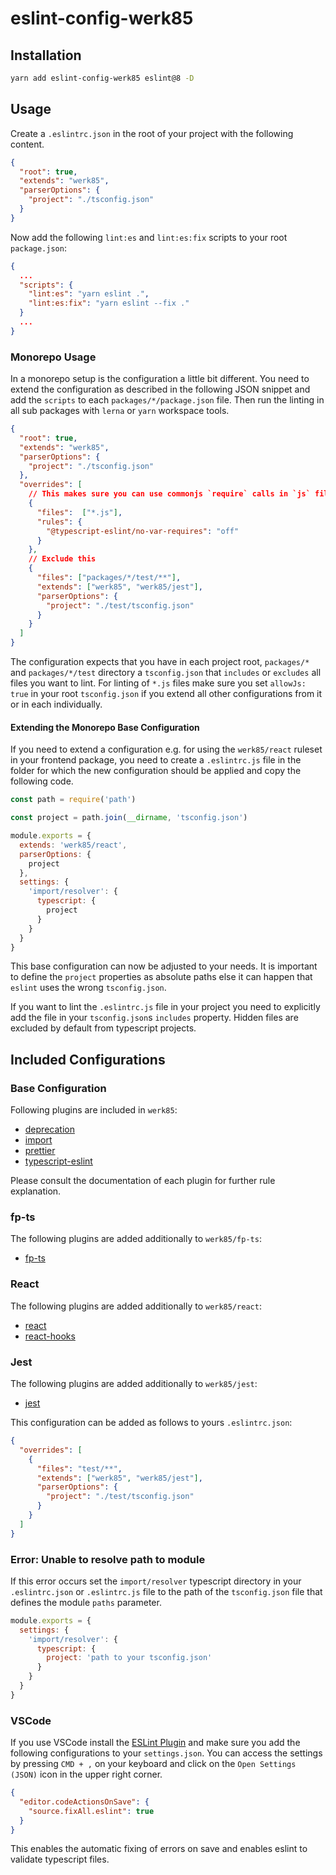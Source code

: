 # eslint-config-werk85

## Installation

```sh
yarn add eslint-config-werk85 eslint@8 -D
```

## Usage

Create a `.eslintrc.json` in the root of your project with the following content.

```json
{
  "root": true,
  "extends": "werk85",
  "parserOptions": {
    "project": "./tsconfig.json"
  }
}
```

Now add the following `lint:es` and `lint:es:fix` scripts to your root `package.json`:

```json
{
  ...
  "scripts": {
    "lint:es": "yarn eslint .",
    "lint:es:fix": "yarn eslint --fix ."
  }
  ...
}
```

### Monorepo Usage

In a monorepo setup is the configuration a little bit different. You need to extend the configuration as described in the following JSON snippet and add the `scripts` to each `packages/*/package.json` file. Then run the linting in all sub packages with `lerna` or `yarn` workspace tools.

```json
{
  "root": true,
  "extends": "werk85",
  "parserOptions": {
    "project": "./tsconfig.json"
  },
  "overrides": [
    // This makes sure you can use commonjs `require` calls in `js` files that are included in your `tsconfig.json` files.
    {
      "files":  ["*.js"],
      "rules": {
        "@typescript-eslint/no-var-requires": "off"
      }
    },
    // Exclude this
    {
      "files": ["packages/*/test/**"],
      "extends": ["werk85", "werk85/jest"],
      "parserOptions": {
        "project": "./test/tsconfig.json"
      }
    }
  ]
}
```

The configuration expects that you have in each project root, `packages/*` and `packages/*/test` directory a `tsconfig.json` that `includes` or `excludes` all files you want to lint. For linting of `*.js` files make sure you set `allowJs: true` in your root `tsconfig.json` if you extend all other configurations from it or in each individually.

#### Extending the Monorepo Base Configuration

If you need to extend a configuration e.g. for using the `werk85/react` ruleset in your frontend package, you need to create a `.eslintrc.js` file in the folder for which the new configuration should be applied and copy the following code.

```js
const path = require('path')

const project = path.join(__dirname, 'tsconfig.json')

module.exports = {
  extends: 'werk85/react',
  parserOptions: {
    project
  },
  settings: {
    'import/resolver': {
      typescript: {
        project
      }
    }
  }
}
```

This base configuration can now be adjusted to your needs. It is important to define the `project` properties as absolute paths else it can happen that `eslint` uses the wrong `tsconfig.json`.

If you want to lint the `.eslintrc.js` file in your project you need to explicitly add the file in your `tsconfig.json`s `includes` property. Hidden files are excluded by default from typescript projects.

## Included Configurations

### Base Configuration

Following plugins are included in `werk85`:

* [deprecation](https://github.com/gund/eslint-plugin-deprecation)
* [import](https://github.com/import-js/eslint-plugin-import)
* [prettier](https://github.com/prettier/eslint-plugin-prettier)
* [typescript-eslint](https://github.com/typescript-eslint/typescript-eslint)

Please consult the documentation of each plugin for further rule explanation.

### fp-ts

The following plugins are added additionally to `werk85/fp-ts`:

* [fp-ts](https://github.com/buildo/eslint-plugin-fp-ts)

### React

The following plugins are added additionally to `werk85/react`:

* [react](https://github.com/yannickcr/eslint-plugin-react)
* [react-hooks](https://github.com/facebook/react/tree/main/packages/eslint-plugin-react-hooks)

### Jest

The following plugins are added additionally to `werk85/jest`:

* [jest](https://github.com/jest-community/eslint-plugin-jest)

This configuration can be added as follows to yours `.eslintrc.json`:

```json
{
  "overrides": [
    {
      "files": "test/**",
      "extends": ["werk85", "werk85/jest"],
      "parserOptions": {
        "project": "./test/tsconfig.json"
      }
    }
  ]
}
```

### Error: Unable to resolve path to module

If this error occurs set the `import/resolver` typescript directory in your `.eslintrc.json` or `.eslintrc.js` file to the path of the `tsconfig.json` file that defines the module `paths` parameter.

```js
module.exports = {
  settings: {
    'import/resolver': {
      typescript: {
        project: 'path to your tsconfig.json'
      }
    }
  }
}
```

### VSCode

If you use VSCode install the [ESLint Plugin](https://marketplace.visualstudio.com/items?itemName=dbaeumer.vscode-eslint) and make sure you add the following configurations to your `settings.json`. You can access the settings by pressing `CMD + ,` on your keyboard and click on the `Open Settings (JSON)` icon in the upper right corner.

```json
{
  "editor.codeActionsOnSave": {
    "source.fixAll.eslint": true
  }
}
```

This enables the automatic fixing of errors on save and enables eslint to validate typescript files.
